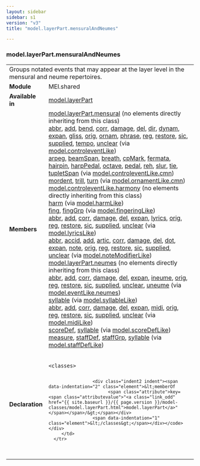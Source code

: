 ```yaml
---
layout: sidebar
sidebar: s1
version: "v3"
title: "model.layerPart.mensuralAndNeumes"

---
```


<div class="classSpec model">
   <h3 id="model.layerPart.mensuralAndNeumes">model.layerPart.mensuralAndNeumes</h3>
   <table class="wovenodd">
      <tr>
         <td colspan="2" class="wovenodd-col2">Groups notated events that may appear at the layer level in the mensural and neume
            repertoires.
         </td>
      </tr>
      <tr>
         <td class="wovenodd-col1"><strong>Module</strong></td>
         <td class="wovenodd-col2">MEI.shared</td>
      </tr>
      <tr>
         <td class="wovenodd-col1"><strong>Available in</strong></td>
         <td class="wovenodd-col2">
            <div class="parent">
               <div><a class="link_odd_classSpec" href="{{ site.baseurl }}/{{ page.version }}/model-classes/model.layerPart.html">model.layerPart</a></div>
            </div>
         </td>
      </tr>
      <tr>
         <td class="wovenodd-col1"><strong>Members</strong></td>
         <td class="wovenodd-col2">
            <div class="parent">
               <div><span><a class="link_odd_classSpec" href="{{ site.baseurl }}/{{ page.version }}/model-classes/model.layerPart.mensural.html">model.layerPart.mensural</a> (no elements directly inheriting from this class)</span></div>
               <div><a class="link_odd_elementSpec" href="{{ site.baseurl }}/{{ page.version }}/model-classes/abbr.html">abbr</a>, <a class="link_odd_elementSpec" href="{{ site.baseurl }}/{{ page.version }}/model-classes/add.html">add</a>, <a class="link_odd_elementSpec" href="{{ site.baseurl }}/{{ page.version }}/model-classes/bend.html">bend</a>, <a class="link_odd_elementSpec" href="{{ site.baseurl }}/{{ page.version }}/model-classes/corr.html">corr</a>, <a class="link_odd_elementSpec" href="{{ site.baseurl }}/{{ page.version }}/model-classes/damage.html">damage</a>, <a class="link_odd_elementSpec" href="{{ site.baseurl }}/{{ page.version }}/model-classes/del.html">del</a>, <a class="link_odd_elementSpec" href="{{ site.baseurl }}/{{ page.version }}/model-classes/dir.html">dir</a>, <a class="link_odd_elementSpec" href="{{ site.baseurl }}/{{ page.version }}/model-classes/dynam.html">dynam</a>, <a class="link_odd_elementSpec" href="{{ site.baseurl }}/{{ page.version }}/model-classes/expan.html">expan</a>, <a class="link_odd_elementSpec" href="{{ site.baseurl }}/{{ page.version }}/model-classes/gliss.html">gliss</a>, <a class="link_odd_elementSpec" href="{{ site.baseurl }}/{{ page.version }}/model-classes/orig.html">orig</a>, <a class="link_odd_elementSpec" href="{{ site.baseurl }}/{{ page.version }}/model-classes/ornam.html">ornam</a>, <a class="link_odd_elementSpec" href="{{ site.baseurl }}/{{ page.version }}/model-classes/phrase.html">phrase</a>, <a class="link_odd_elementSpec" href="{{ site.baseurl }}/{{ page.version }}/model-classes/reg.html">reg</a>, <a class="link_odd_elementSpec" href="{{ site.baseurl }}/{{ page.version }}/model-classes/restore.html">restore</a>, <a class="link_odd_elementSpec" href="{{ site.baseurl }}/{{ page.version }}/model-classes/sic.html">sic</a>, <a class="link_odd_elementSpec" href="{{ site.baseurl }}/{{ page.version }}/model-classes/supplied.html">supplied</a>, <a class="link_odd_elementSpec" href="{{ site.baseurl }}/{{ page.version }}/model-classes/tempo.html">tempo</a>, <a class="link_odd_elementSpec" href="{{ site.baseurl }}/{{ page.version }}/model-classes/unclear.html">unclear</a><span> (via <a class="link_odd_classSpec" href="{{ site.baseurl }}/{{ page.version }}/model-classes/model.controleventLike.html">model.controleventLike</a>)</span></div>
               <div><a class="link_odd_elementSpec" href="{{ site.baseurl }}/{{ page.version }}/model-classes/arpeg.html">arpeg</a>, <a class="link_odd_elementSpec" href="{{ site.baseurl }}/{{ page.version }}/model-classes/beamSpan.html">beamSpan</a>, <a class="link_odd_elementSpec" href="{{ site.baseurl }}/{{ page.version }}/model-classes/breath.html">breath</a>, <a class="link_odd_elementSpec" href="{{ site.baseurl }}/{{ page.version }}/model-classes/cpMark.html">cpMark</a>, <a class="link_odd_elementSpec" href="{{ site.baseurl }}/{{ page.version }}/model-classes/fermata.html">fermata</a>, <a class="link_odd_elementSpec" href="{{ site.baseurl }}/{{ page.version }}/model-classes/hairpin.html">hairpin</a>, <a class="link_odd_elementSpec" href="{{ site.baseurl }}/{{ page.version }}/model-classes/harpPedal.html">harpPedal</a>, <a class="link_odd_elementSpec" href="{{ site.baseurl }}/{{ page.version }}/model-classes/octave.html">octave</a>, <a class="link_odd_elementSpec" href="{{ site.baseurl }}/{{ page.version }}/model-classes/pedal.html">pedal</a>, <a class="link_odd_elementSpec" href="{{ site.baseurl }}/{{ page.version }}/model-classes/reh.html">reh</a>, <a class="link_odd_elementSpec" href="{{ site.baseurl }}/{{ page.version }}/model-classes/slur.html">slur</a>, <a class="link_odd_elementSpec" href="{{ site.baseurl }}/{{ page.version }}/model-classes/tie.html">tie</a>, <a class="link_odd_elementSpec" href="{{ site.baseurl }}/{{ page.version }}/model-classes/tupletSpan.html">tupletSpan</a><span> (via <a class="link_odd_classSpec" href="{{ site.baseurl }}/{{ page.version }}/model-classes/model.controleventLike.cmn.html">model.controleventLike.cmn</a>)</span></div>
               <div><a class="link_odd_elementSpec" href="{{ site.baseurl }}/{{ page.version }}/model-classes/mordent.html">mordent</a>, <a class="link_odd_elementSpec" href="{{ site.baseurl }}/{{ page.version }}/model-classes/trill.html">trill</a>, <a class="link_odd_elementSpec" href="{{ site.baseurl }}/{{ page.version }}/model-classes/turn.html">turn</a><span> (via <a class="link_odd_classSpec" href="{{ site.baseurl }}/{{ page.version }}/model-classes/model.ornamentLike.cmn.html">model.ornamentLike.cmn</a>)</span></div>
               <div><span><a class="link_odd_classSpec" href="{{ site.baseurl }}/{{ page.version }}/model-classes/model.controleventLike.harmony.html">model.controleventLike.harmony</a> (no elements directly inheriting from this class)</span></div>
               <div><a class="link_odd_elementSpec" href="{{ site.baseurl }}/{{ page.version }}/model-classes/harm.html">harm</a><span> (via <a class="link_odd_classSpec" href="{{ site.baseurl }}/{{ page.version }}/model-classes/model.harmLike.html">model.harmLike</a>)</span></div>
               <div><a class="link_odd_elementSpec" href="{{ site.baseurl }}/{{ page.version }}/model-classes/fing.html">fing</a>, <a class="link_odd_elementSpec" href="{{ site.baseurl }}/{{ page.version }}/model-classes/fingGrp.html">fingGrp</a><span> (via <a class="link_odd_classSpec" href="{{ site.baseurl }}/{{ page.version }}/model-classes/model.fingeringLike.html">model.fingeringLike</a>)</span></div>
               <div><a class="link_odd_elementSpec" href="{{ site.baseurl }}/{{ page.version }}/model-classes/abbr.html">abbr</a>, <a class="link_odd_elementSpec" href="{{ site.baseurl }}/{{ page.version }}/model-classes/add.html">add</a>, <a class="link_odd_elementSpec" href="{{ site.baseurl }}/{{ page.version }}/model-classes/corr.html">corr</a>, <a class="link_odd_elementSpec" href="{{ site.baseurl }}/{{ page.version }}/model-classes/damage.html">damage</a>, <a class="link_odd_elementSpec" href="{{ site.baseurl }}/{{ page.version }}/model-classes/del.html">del</a>, <a class="link_odd_elementSpec" href="{{ site.baseurl }}/{{ page.version }}/model-classes/expan.html">expan</a>, <a class="link_odd_elementSpec" href="{{ site.baseurl }}/{{ page.version }}/model-classes/lyrics.html">lyrics</a>, <a class="link_odd_elementSpec" href="{{ site.baseurl }}/{{ page.version }}/model-classes/orig.html">orig</a>, <a class="link_odd_elementSpec" href="{{ site.baseurl }}/{{ page.version }}/model-classes/reg.html">reg</a>, <a class="link_odd_elementSpec" href="{{ site.baseurl }}/{{ page.version }}/model-classes/restore.html">restore</a>, <a class="link_odd_elementSpec" href="{{ site.baseurl }}/{{ page.version }}/model-classes/sic.html">sic</a>, <a class="link_odd_elementSpec" href="{{ site.baseurl }}/{{ page.version }}/model-classes/supplied.html">supplied</a>, <a class="link_odd_elementSpec" href="{{ site.baseurl }}/{{ page.version }}/model-classes/unclear.html">unclear</a><span> (via <a class="link_odd_classSpec" href="{{ site.baseurl }}/{{ page.version }}/model-classes/model.lyricsLike.html">model.lyricsLike</a>)</span></div>
               <div><a class="link_odd_elementSpec" href="{{ site.baseurl }}/{{ page.version }}/model-classes/abbr.html">abbr</a>, <a class="link_odd_elementSpec" href="{{ site.baseurl }}/{{ page.version }}/model-classes/accid.html">accid</a>, <a class="link_odd_elementSpec" href="{{ site.baseurl }}/{{ page.version }}/model-classes/add.html">add</a>, <a class="link_odd_elementSpec" href="{{ site.baseurl }}/{{ page.version }}/model-classes/artic.html">artic</a>, <a class="link_odd_elementSpec" href="{{ site.baseurl }}/{{ page.version }}/model-classes/corr.html">corr</a>, <a class="link_odd_elementSpec" href="{{ site.baseurl }}/{{ page.version }}/model-classes/damage.html">damage</a>, <a class="link_odd_elementSpec" href="{{ site.baseurl }}/{{ page.version }}/model-classes/del.html">del</a>, <a class="link_odd_elementSpec" href="{{ site.baseurl }}/{{ page.version }}/model-classes/dot.html">dot</a>, <a class="link_odd_elementSpec" href="{{ site.baseurl }}/{{ page.version }}/model-classes/expan.html">expan</a>, <a class="link_odd_elementSpec" href="{{ site.baseurl }}/{{ page.version }}/model-classes/note.html">note</a>, <a class="link_odd_elementSpec" href="{{ site.baseurl }}/{{ page.version }}/model-classes/orig.html">orig</a>, <a class="link_odd_elementSpec" href="{{ site.baseurl }}/{{ page.version }}/model-classes/reg.html">reg</a>, <a class="link_odd_elementSpec" href="{{ site.baseurl }}/{{ page.version }}/model-classes/restore.html">restore</a>, <a class="link_odd_elementSpec" href="{{ site.baseurl }}/{{ page.version }}/model-classes/sic.html">sic</a>, <a class="link_odd_elementSpec" href="{{ site.baseurl }}/{{ page.version }}/model-classes/supplied.html">supplied</a>, <a class="link_odd_elementSpec" href="{{ site.baseurl }}/{{ page.version }}/model-classes/unclear.html">unclear</a><span> (via <a class="link_odd_classSpec" href="{{ site.baseurl }}/{{ page.version }}/model-classes/model.noteModifierLike.html">model.noteModifierLike</a>)</span></div>
               <div><span><a class="link_odd_classSpec" href="{{ site.baseurl }}/{{ page.version }}/model-classes/model.layerPart.neumes.html">model.layerPart.neumes</a> (no elements directly inheriting from this class)</span></div>
               <div><a class="link_odd_elementSpec" href="{{ site.baseurl }}/{{ page.version }}/model-classes/abbr.html">abbr</a>, <a class="link_odd_elementSpec" href="{{ site.baseurl }}/{{ page.version }}/model-classes/add.html">add</a>, <a class="link_odd_elementSpec" href="{{ site.baseurl }}/{{ page.version }}/model-classes/corr.html">corr</a>, <a class="link_odd_elementSpec" href="{{ site.baseurl }}/{{ page.version }}/model-classes/damage.html">damage</a>, <a class="link_odd_elementSpec" href="{{ site.baseurl }}/{{ page.version }}/model-classes/del.html">del</a>, <a class="link_odd_elementSpec" href="{{ site.baseurl }}/{{ page.version }}/model-classes/expan.html">expan</a>, <a class="link_odd_elementSpec" href="{{ site.baseurl }}/{{ page.version }}/model-classes/ineume.html">ineume</a>, <a class="link_odd_elementSpec" href="{{ site.baseurl }}/{{ page.version }}/model-classes/orig.html">orig</a>, <a class="link_odd_elementSpec" href="{{ site.baseurl }}/{{ page.version }}/model-classes/reg.html">reg</a>, <a class="link_odd_elementSpec" href="{{ site.baseurl }}/{{ page.version }}/model-classes/restore.html">restore</a>, <a class="link_odd_elementSpec" href="{{ site.baseurl }}/{{ page.version }}/model-classes/sic.html">sic</a>, <a class="link_odd_elementSpec" href="{{ site.baseurl }}/{{ page.version }}/model-classes/supplied.html">supplied</a>, <a class="link_odd_elementSpec" href="{{ site.baseurl }}/{{ page.version }}/model-classes/unclear.html">unclear</a>, <a class="link_odd_elementSpec" href="{{ site.baseurl }}/{{ page.version }}/model-classes/uneume.html">uneume</a><span> (via <a class="link_odd_classSpec" href="{{ site.baseurl }}/{{ page.version }}/model-classes/model.eventLike.neumes.html">model.eventLike.neumes</a>)</span></div>
               <div><a class="link_odd_elementSpec" href="{{ site.baseurl }}/{{ page.version }}/model-classes/syllable.html">syllable</a><span> (via <a class="link_odd_classSpec" href="{{ site.baseurl }}/{{ page.version }}/model-classes/model.syllableLike.html">model.syllableLike</a>)</span></div>
               <div><a class="link_odd_elementSpec" href="{{ site.baseurl }}/{{ page.version }}/model-classes/abbr.html">abbr</a>, <a class="link_odd_elementSpec" href="{{ site.baseurl }}/{{ page.version }}/model-classes/add.html">add</a>, <a class="link_odd_elementSpec" href="{{ site.baseurl }}/{{ page.version }}/model-classes/corr.html">corr</a>, <a class="link_odd_elementSpec" href="{{ site.baseurl }}/{{ page.version }}/model-classes/damage.html">damage</a>, <a class="link_odd_elementSpec" href="{{ site.baseurl }}/{{ page.version }}/model-classes/del.html">del</a>, <a class="link_odd_elementSpec" href="{{ site.baseurl }}/{{ page.version }}/model-classes/expan.html">expan</a>, <a class="link_odd_elementSpec" href="{{ site.baseurl }}/{{ page.version }}/model-classes/midi.html">midi</a>, <a class="link_odd_elementSpec" href="{{ site.baseurl }}/{{ page.version }}/model-classes/orig.html">orig</a>, <a class="link_odd_elementSpec" href="{{ site.baseurl }}/{{ page.version }}/model-classes/reg.html">reg</a>, <a class="link_odd_elementSpec" href="{{ site.baseurl }}/{{ page.version }}/model-classes/restore.html">restore</a>, <a class="link_odd_elementSpec" href="{{ site.baseurl }}/{{ page.version }}/model-classes/sic.html">sic</a>, <a class="link_odd_elementSpec" href="{{ site.baseurl }}/{{ page.version }}/model-classes/supplied.html">supplied</a>, <a class="link_odd_elementSpec" href="{{ site.baseurl }}/{{ page.version }}/model-classes/unclear.html">unclear</a><span> (via <a class="link_odd_classSpec" href="{{ site.baseurl }}/{{ page.version }}/model-classes/model.midiLike.html">model.midiLike</a>)</span></div>
               <div><a class="link_odd_elementSpec" href="{{ site.baseurl }}/{{ page.version }}/model-classes/scoreDef.html">scoreDef</a>, <a class="link_odd_elementSpec" href="{{ site.baseurl }}/{{ page.version }}/model-classes/syllable.html">syllable</a><span> (via <a class="link_odd_classSpec" href="{{ site.baseurl }}/{{ page.version }}/model-classes/model.scoreDefLike.html">model.scoreDefLike</a>)</span></div>
               <div><a class="link_odd_elementSpec" href="{{ site.baseurl }}/{{ page.version }}/model-classes/measure.html">measure</a>, <a class="link_odd_elementSpec" href="{{ site.baseurl }}/{{ page.version }}/model-classes/staffDef.html">staffDef</a>, <a class="link_odd_elementSpec" href="{{ site.baseurl }}/{{ page.version }}/model-classes/staffGrp.html">staffGrp</a>, <a class="link_odd_elementSpec" href="{{ site.baseurl }}/{{ page.version }}/model-classes/syllable.html">syllable</a><span> (via <a class="link_odd_classSpec" href="{{ site.baseurl }}/{{ page.version }}/model-classes/model.staffDefLike.html">model.staffDefLike</a>)</span></div>
            </div>
         </td>
      </tr>
      <tr>
         <td class="wovenodd-col1"><strong>Declaration</strong></td>
         <td class="wovenodd-col2">
            <div class="code" xml:space="preserve" data-lang="ODD"><code>
                  <div class="indent1 indent"><span data-indentation="1" class="element">&lt;classes&gt;</span>
                     
                     <div class="indent2 indent"><span data-indentation="2" class="element">&lt;memberOf
                           <span class="attribute">key=<span class="attributevalue">"<a class="link_odd" href="{{ site.baseurl }}/{{ page.version }}/model-classes/model.layerPart.html">model.layerPart</a>"</span></span>/&gt;</span></div>
                     <span data-indentation="1" class="element">&lt;/classes&gt;</span></div></code></div>
         </td>
      </tr>
   </table>
</div>